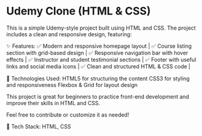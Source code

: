
# Udemy Clone (HTML & CSS)

This is a simple Udemy-style project built using HTML and CSS. The project includes a clean and responsive design, featuring:

✨ Features:
✅ Modern and responsive homepage layout |
✅ Course listing section with grid-based design |
✅ Responsive navigation bar with hover effects |
✅ Instructor and student testimonial sections |
✅ Footer with useful links and social media icons |
✅ Clean and structured HTML & CSS code |

📌 Technologies Used:
HTML5 for structuring the content
CSS3 for styling and responsiveness
Flexbox & Grid for layout design

This project is great for beginners to practice front-end development and improve their skills in HTML and CSS.

Feel free to contribute or customize it as needed!

📂 Tech Stack: HTML, CSS
